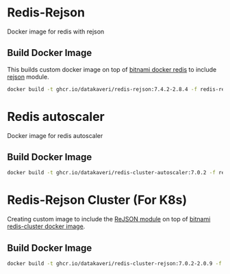 # Redis-Rejson 
Docker image for redis with rejson

## Build Docker Image
This builds custom docker image on top of [bitnami docker redis](https://github.com/bitnami/containers/tree/main/bitnami/redis) to include [rejson](https://redis.io/docs/stack/json/) module.
```sh
docker build -t ghcr.io/datakaveri/redis-rejson:7.4.2-2.8.4 -f redis-rejson/Dockerfile  redis-rejson/ 
```

# Redis autoscaler
Docker image for redis autoscaler

## Build Docker Image
```sh
docker build -t ghcr.io/datakaveri/redis-cluster-autoscaler:7.0.2 -f redis-autoscaler/Dockerfile redis-autoscaler/
```

# Redis-Rejson Cluster (For K8s)
Creating custom image to include the [ReJSON module](https://redis.io/docs/stack/json/)  on top of [bitnami redis-cluster docker image](https://github.com/bitnami/containers/tree/main/bitnami/redis-cluster).

## Build Docker Image
```sh
docker build -t ghcr.io/datakaveri/redis-cluster-rejson:7.0.2-2.0.9 -f redis-cluster-rejson/Dockerfile redis-cluster-rejson
```
